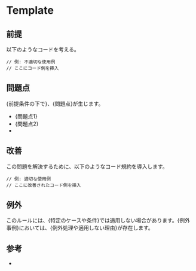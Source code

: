 # Template

## 前提
<!-- このルールを導入する説明に必要な前提条件やコード例をここに書く -->
以下のようなコードを考える。
```tsx
// 例: 不適切な使用例
// ここにコード例を挿入
```

## 問題点
<!-- 前提で書いた状態で起こる問題についてここに書く -->
{前提条件の下で}、{問題点}が生じます。
- {問題点1}
- {問題点2}
- 

## 改善
<!-- 問題点を改善するため、このルールを適用したコードをここに書く -->
この問題を解決するために、以下のようなコード規約を導入します。

```tsx
// 例: 適切な使用例
// ここに改善されたコード例を挿入
```

## 例外
<!-- このルールに例外がある場合はここに書く -->
このルールには、{特定のケースや条件}では適用しない場合があります。{例外事例}においては、{例外処理や適用しない理由}が存在します。

## 参考
<!-- 参考情報などがあればここに書く -->
- 
